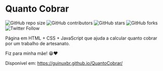 # Quanto Cobrar

![GitHub repo size](https://img.shields.io/github/repo-size/guinuxbr/QuantoCobrar)
![GitHub contributors](https://img.shields.io/github/contributors/guinuxbr/QuantoCobrar)
![GitHub stars](https://img.shields.io/github/stars/guinuxbr/QuantoCobrar)
![GitHub forks](https://img.shields.io/github/forks/guinuxbr/QuantoCobrar)
![Twitter Follow](https://img.shields.io/twitter/follow/gllmarques?style=social)

Página em HTML + CSS + JavaScript que ajuda a calcular quanto cobrar por um trabalho de artesanato.  

Fiz para minha mãe! 😁❤️  

Disponível em: <https://guinuxbr.github.io/QuantoCobrar/>

